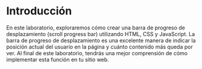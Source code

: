 # Introducción

En este laboratorio, exploraremos cómo crear una barra de progreso de desplazamiento (scroll progress bar) utilizando HTML, CSS y JavaScript. La barra de progreso de desplazamiento es una excelente manera de indicar la posición actual del usuario en la página y cuánto contenido más queda por ver. Al final de este laboratorio, tendrás una mejor comprensión de cómo implementar esta función en tu sitio web.
